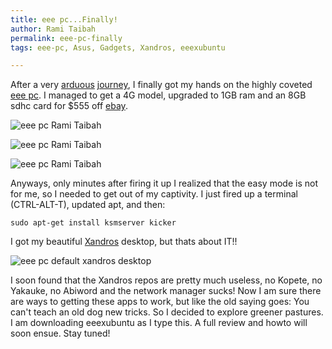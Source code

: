 ```yaml
---
title: eee pc...Finally!
author: Rami Taibah
permalink: eee-pc-finally
tags: eee-pc, Asus, Gadgets, Xandros, eeexubuntu

---
```

After a very [arduous]({filename}/blog/2007-12-11-eee-pc-8g-at-newegg.markdown) [journey]({filename}/blog/2008-01-28-asus-eee-pc-4g-with-desktop-effects.markdown), I finally got my hands on the highly coveted [eee pc](http://en.wikipedia.org/wiki/Asus_Eee_PC). I managed to get a 4G model, upgraded to 1GB ram and an 8GB sdhc card for $555 off [ebay](http://ebay.com).

![eee pc Rami Taibah]({filename}/images/eee-pc-rami-taibah-1.jpg)

![eee pc Rami Taibah]({filename}/images/eee-pc-rami-taibah-2.jpg)

![eee pc Rami Taibah]({filename}/images/eee-pc-rami-taibah-3.jpg)


Anyways, only minutes after firing it up I realized that the easy mode is not for me, so I needed to get out of my captivity. I just fired up a terminal (CTRL-ALT-T), updated apt, and then: 

    sudo apt-get install ksmserver kicker

I got my beautiful [Xandros](http://en.wikipedia.org/wiki/Xandros) desktop, but thats about IT!!

![eee pc default xandros desktop]({filename}/images/eee-pc-default-xandros-desktop.png)


I soon found that the Xandros repos are pretty much useless, no Kopete, no Yakauke, no Abiword and the network manager sucks! Now I am sure there are ways to getting these apps to work, but like the old saying goes: You can't teach an old dog new tricks. So I decided to explore greener pastures. I am downloading eeexubuntu as I type this. A full review and howto will soon ensue. Stay tuned!
